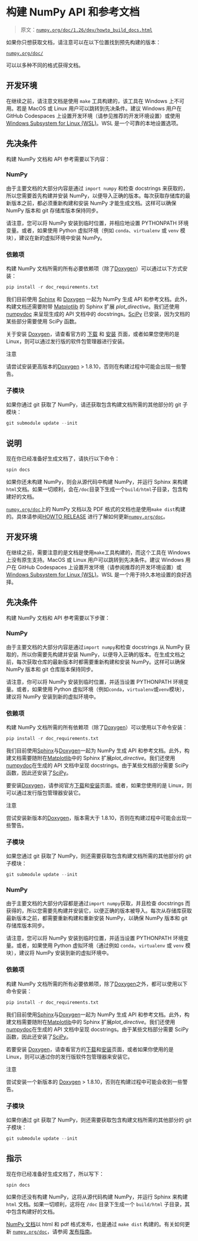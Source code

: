 # 构建 NumPy API 和参考文档

> 原文：[`numpy.org/doc/1.26/dev/howto_build_docs.html`](https://numpy.org/doc/1.26/dev/howto_build_docs.html)

如果你只想获取文档，请注意可以在以下位置找到预先构建的版本：

[`numpy.org/doc/`](https://numpy.org/doc/)

可以以多种不同的格式获得文档。

## 开发环境

在继续之前，请注意文档是使用 `make` 工具构建的，该工具在 Windows 上不可用。若是 MacOS 或 Linux 用户可以跳转到先决条件。建议 Windows 用户在 GitHub Codespaces 上设置开发环境（请参见推荐的开发环境设置）或使用[Windows Subsystem for Linux (WSL)](https://learn.microsoft.com/en-us/windows/wsl/install)。WSL 是一个可靠的本地设置选项。

## 先决条件

构建 NumPy 文档和 API 参考需要以下内容：

### NumPy

由于主要文档的大部分内容是通过 `import numpy` 和检查 docstrings 来获取的，所以您需要首先构建并安装 NumPy，以便导入正确的版本。每次获取存储库的最新版本之前，都必须重新构建和安装 NumPy 才能生成文档。这样可以确保 NumPy 版本和 git 存储库版本保持同步。

请注意，您可以将 NumPy 安装到临时位置，并相应地设置 PYTHONPATH 环境变量。或者，如果使用 Python 虚拟环境（例如 `conda`、`virtualenv` 或 `venv` 模块），建议在新的虚拟环境中安装 NumPy。

### 依赖项

构建 NumPy 文档所需的所有必要依赖项（除了[Doxygen](https://www.doxygen.nl/index.html)）可以通过以下方式安装：

```py
pip install -r doc_requirements.txt 
```

我们目前使用 [Sphinx](http://www.sphinx-doc.org/) 和 [Doxygen](https://www.doxygen.nl/index.html) 一起为 NumPy 生成 API 和参考文档。此外，构建文档还需要附带 [Matplotlib](https://matplotlib.org/stable/index.html "(in Matplotlib v3.8.0)") 的 Sphinx 扩展 *plot_directive*。我们还使用 [numpydoc](https://numpydoc.readthedocs.io/en/latest/index.html) 来呈现生成的 API 文档中的 docstrings。[SciPy](https://docs.scipy.org/doc/scipy/index.html "(in SciPy v1.11.2)") 已安装，因为文档的某些部分需要使用 SciPy 函数。

关于安装 [Doxygen](https://www.doxygen.nl/index.html)，请查看官方的 [下载](https://www.doxygen.nl/download.html#srcbin) 和 [安装](https://www.doxygen.nl/manual/install.html) 页面，或者如果您使用的是 Linux，则可以通过发行版的软件包管理器进行安装。

注意

请尝试安装更高版本的[Doxygen](https://www.doxygen.nl/index.html) > 1.8.10，否则在构建过程中可能会出现一些警告。

### 子模块

如果你通过 git 获取了 NumPy，请还获取包含构建文档所需的其他部分的 git 子模块：

```py
git submodule update --init 
```

## 说明

现在你已经准备好生成文档了，请执行以下命令：

```py
spin docs 
```

如果你还未构建 NumPy，则会从源代码中构建 NumPy，并运行 Sphinx 来构建`html`文档。如果一切顺利，会在`/doc`目录下生成一个`build/html`子目录，包含构建好的文档。

[`numpy.org/doc`](https://numpy.org/doc)上的 NumPy 文档以及 PDF 格式的文档也是使用`make dist`构建的。具体请参阅[HOWTO RELEASE](https://github.com/numpy/numpy/blob/main/doc/HOWTO_RELEASE.rst) 进行了解如何更新[`numpy.org/doc`](https://numpy.org/doc)。

## 开发环境

在继续之前，需要注意的是文档是使用`make`工具构建的，而这个工具在 Windows 上没有原生支持。MacOS 或 Linux 用户可以跳转到先决条件。建议 Windows 用户在 GitHub Codespaces 上设置开发环境（请参阅推荐的开发环境设置）或[Windows Subsystem for Linux (WSL)](https://learn.microsoft.com/en-us/windows/wsl/install)。WSL 是一个用于持久本地设置的良好选择。

## 先决条件

构建 NumPy 文档和 API 参考需要以下步骤：

### NumPy

由于主要文档的大部分内容是通过`import numpy`和检查 docstrings 从 NumPy 获取的，所以你需要先构建并安装 NumPy，以便导入正确的版本。在生成文档之前，每次获取仓库的最新版本时都需要重新构建和安装 NumPy。这样可以确保 NumPy 版本和 git 仓库版本保持同步。

请注意，你可以将 NumPy 安装到临时位置，并适当设置 PYTHONPATH 环境变量。或者，如果使用 Python 虚拟环境（例如`conda`，`virtualenv`或`venv`模块），建议将 NumPy 安装到新的虚拟环境中。

### 依赖项

构建 NumPy 文档所需的所有依赖项（除了[Doxygen](https://www.doxygen.nl/index.html)）可以使用以下命令安装：

```py
pip install -r doc_requirements.txt 
```

我们目前使用[Sphinx](http://www.sphinx-doc.org/)与[Doxygen](https://www.doxygen.nl/index.html)一起为 NumPy 生成 API 和参考文档。此外，构建文档需要随附在[Matplotlib](https://matplotlib.org/stable/index.html "(在 Matplotlib v3.8.0)")中的 Sphinx 扩展*plot_directive*。我们还使用[numpydoc](https://numpydoc.readthedocs.io/en/latest/index.html)在生成的 API 文档中呈现 docstrings。由于某些文档部分需要 SciPy 函数，因此还安装了[SciPy](https://docs.scipy.org/doc/scipy/index.html "(在 SciPy v1.11.2)")。

要安装[Doxygen](https://www.doxygen.nl/index.html)，请参阅官方[下载](https://www.doxygen.nl/download.html#srcbin)和[安装](https://www.doxygen.nl/manual/install.html)页面。或者，如果您使用的是 Linux，则可以通过发行版包管理器安装它。

注意

尝试安装新版本的[Doxygen](https://www.doxygen.nl/index.html)，版本需大于 1.8.10，否则在构建过程中可能会出现一些警告。

### 子模块

如果您通过 git 获取了 NumPy，则还需要获取包含构建文档所需的其他部分的 git 子模块：

```py
git submodule update --init 
```

### NumPy

由于主要文档的大部分内容都是通过`import numpy`获取，并且检查 docstrings 而获得的，所以您需要先构建并安装它，以便正确的版本被导入。每次从存储库获取最新版本之前，都需要重新构建和重新安装 NumPy，以确保 NumPy 版本和 git 存储库版本同步。

请注意，您可以将 NumPy 安装到临时位置，并适当设置 PYTHONPATH 环境变量。或者，如果使用 Python 虚拟环境（通过例如 `conda`，`virtualenv` 或 `venv` 模块），建议将 NumPy 安装到新的虚拟环境中。

### 依赖项

构建 NumPy 文档所需的所有必要依赖项，除了[Doxygen](https://www.doxygen.nl/index.html)之外，都可以使用以下命令安装：

```py
pip install -r doc_requirements.txt 
```

我们目前使用[Sphinx](http://www.sphinx-doc.org/)与[Doxygen](https://www.doxygen.nl/index.html)一起为 NumPy 生成 API 和参考文档。此外，构建文档需要随附在[Matplotlib](https://matplotlib.org/stable/index.html "(在 Matplotlib v3.8.0)")中的 Sphinx 扩展*plot_directive*。我们还使用[numpydoc](https://numpydoc.readthedocs.io/en/latest/index.html)在生成的 API 文档中呈现 docstrings。由于某些文档部分需要 SciPy 函数，因此还安装了[SciPy](https://docs.scipy.org/doc/scipy/index.html "(在 SciPy v1.11.2)")。

若要安装 [Doxygen](https://www.doxygen.nl/index.html)，请查看官方的[下载](https://www.doxygen.nl/download.html#srcbin)和[安装](https://www.doxygen.nl/manual/install.html)页面，或者如果你使用的是 Linux，则可以通过你的发行版软件包管理器来安装它。

注意

尝试安装一个新版本的 [Doxygen](https://www.doxygen.nl/index.html) > 1.8.10，否则在构建过程中可能会收到一些警告。

### 子模块

如果你通过 git 获取了 NumPy，则还需要获取包含构建文档所需的其他部分的 git 子模块：

```py
git submodule update --init 
```

## 指示

现在你已经准备好生成文档了，所以写下：

```py
spin docs 
```

如果你还没有构建 NumPy，这将从源代码构建 NumPy，并运行 Sphinx 来构建 `html` 文档。如果一切顺利，这将在 `/doc` 目录下生成一个 `build/html` 子目录，其中包含构建好的文档。

[NumPy 文档](https://numpy.org/doc)以 html 和 pdf 格式发布，也是通过 `make dist` 构建的。有关如何更新 [`numpy.org/doc`](https://numpy.org/doc)，请参阅 [发布指南](https://github.com/numpy/numpy/blob/main/doc/HOWTO_RELEASE.rst)。
